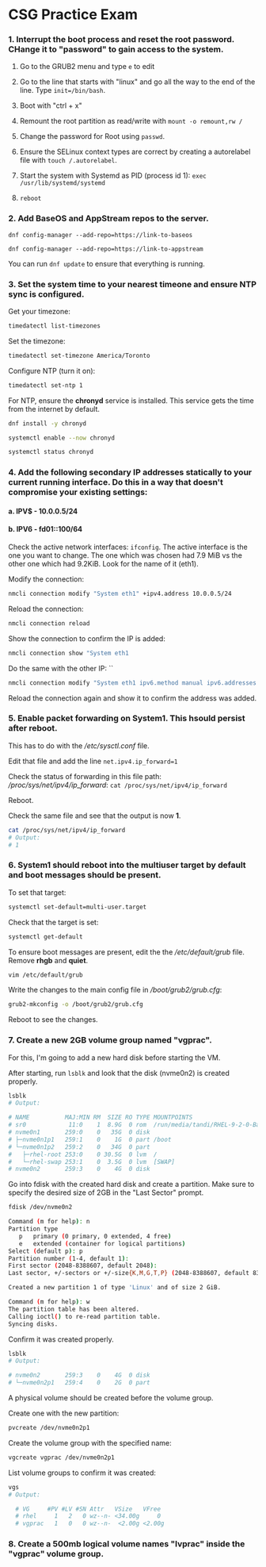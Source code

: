 # CSG Practice Exam

### 1. Interrupt the boot process and reset the root password. CHange it to "password" to gain access to the system.

1. Go to the GRUB2 menu and type `e` to edit

2. Go to the line that starts with "linux" and go all the way to the end of the line. Type `init=/bin/bash`.

3. Boot with "ctrl + x"

4. Remount the root partition as read/write with `mount -o remount,rw /`

5. Change the password for Root using `passwd`. 

6. Ensure the SELinux context types are correct by creating a autorelabel file with `touch /.autorelabel`.

7. Start the system with Systemd as PID (process id 1): `exec /usr/lib/systemd/systemd`

8. `reboot`

### 2. Add BaseOS and AppStream repos to the server.

`dnf config-manager --add-repo=https://link-to-baseos`

`dnf config-manager --add-repo=https://link-to-appstream`

You can run `dnf update` to ensure that everything is running.

### 3. Set the system time to your nearest timeone and ensure NTP sync is configured.

Get your timezone:

```bash
timedatectl list-timezones
```
Set the timezone:
```bash
timedatectl set-timezone America/Toronto
```

Configure NTP (turn it on):
```bash
timedatectl set-ntp 1
```

For NTP, ensure the **chronyd** service is installed. This service gets the time from the internet by default.

```bash
dnf install -y chronyd

systemctl enable --now chronyd

systemctl status chronyd
```

### 4. Add the following secondary IP addresses statically to your current running interface. Do this in a way that doesn't compromise your existing settings: 
#### a. IPV$ - 10.0.0.5/24
#### b. IPV6 - fd01::100/64

Check the active network interfaces: `ifconfig`. The active interface is the one you want to change. The one which was chosen had 7.9 MiB vs the other one which had 9.2KiB. Look for the name of it (eth1).

Modify the connection:
```bash
nmcli connection modify "System eth1" +ipv4.address 10.0.0.5/24
```

Reload the connection:
```bash
nmcli connection reload
```

Show the connection to confirm the IP is added: 
```bash
nmcli connection show "System eth1
```


Do the same with the other IP: `` 
```bash
nmcli connection modify "System eth1 ipv6.method manual ipv6.addresses fd01::100/64
```

Reload the connection again and show it to confirm the address was added.


### 5. Enable packet forwarding on System1. This hsould persist after reboot.

This has to do with the */etc/sysctl.conf* file. 

Edit that file and add the line `net.ipv4.ip_forward=1`

Check the status of forwarding in this file path: */proc/sys/net/ipv4/ip_forward*:
`cat /proc/sys/net/ipv4/ip_forward`

Reboot.

Check the same file and see that the output is now **1**.

```bash
cat /proc/sys/net/ipv4/ip_forward
# Output:
# 1
```

### 6. System1 should reboot into the multiuser target by default and boot messages should be present.

To set that target:

```bash
systemctl set-default=multi-user.target
```

Check that the target is set:
```bash
systemctl get-default
```

To ensure boot messages are present, edit the the */etc/default/grub* file. Remove **rhgb** and **quiet**. 

```bash
vim /etc/default/grub
```

Write the changes to the main config file in */boot/grub2/grub.cfg*:

```bash
grub2-mkconfig -o /boot/grub2/grub.cfg
```

Reboot to see the changes.


### 7. Create a new 2GB volume group named "vgprac".

For this, I'm going to add a new hard disk before starting the VM.

After starting, run `lsblk` and look that the disk (nvme0n2) is created properly.

```bash
lsblk
# Output: 

# NAME          MAJ:MIN RM  SIZE RO TYPE MOUNTPOINTS
# sr0            11:0    1  8.9G  0 rom  /run/media/tandi/RHEL-9-2-0-BaseOS-x86_64
# nvme0n1       259:0    0   35G  0 disk 
# ├─nvme0n1p1   259:1    0    1G  0 part /boot
# └─nvme0n1p2   259:2    0   34G  0 part 
#   ├─rhel-root 253:0    0 30.5G  0 lvm  /
#   └─rhel-swap 253:1    0  3.5G  0 lvm  [SWAP]
# nvme0n2       259:3    0    4G  0 disk 
```

Go into fdisk with the created hard disk and create a partition. Make sure to specify the desired size of 2GB in the "Last Sector" prompt.

```bash
fdisk /dev/nvme0n2

Command (m for help): n
Partition type
   p   primary (0 primary, 0 extended, 4 free)
   e   extended (container for logical partitions)
Select (default p): p
Partition number (1-4, default 1): 
First sector (2048-8388607, default 2048): 
Last sector, +/-sectors or +/-size{K,M,G,T,P} (2048-8388607, default 8388607): +2G

Created a new partition 1 of type 'Linux' and of size 2 GiB.

Command (m for help): w
The partition table has been altered.
Calling ioctl() to re-read partition table.
Syncing disks.
```

Confirm it was created properly.

```bash
lsblk
# Output: 

# nvme0n2       259:3    0    4G  0 disk 
# └─nvme0n2p1   259:4    0    2G  0 part
```

A physical volume should be created before the volume group.

Create one with the new partition:

```bash
pvcreate /dev/nvme0n2p1
```

Create the volume group with the specified name:

```bash
vgcreate vgprac /dev/nvme0n2p1
```

List volume groups to confirm it was created:

```bash
vgs
# Output:

  # VG     #PV #LV #SN Attr   VSize   VFree 
  # rhel     1   2   0 wz--n- <34.00g     0 
  # vgprac   1   0   0 wz--n-  <2.00g <2.00g
```

### 8. Create a 500mb logical volume names "lvprac" inside the "vgprac" volume group.

